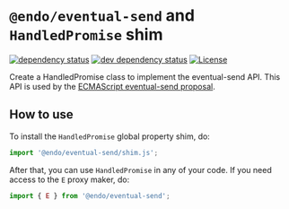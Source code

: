 # `@endo/eventual-send` and `HandledPromise` shim

[![dependency status][deps-svg]][deps-url]
[![dev dependency status][dev-deps-svg]][dev-deps-url]
[![License][license-image]][license-url]

Create a HandledPromise class to implement the eventual-send API.  This API is used by the [ECMAScript eventual-send proposal](https://github.com/tc39/proposal-eventual-send).

## How to use

To install the `HandledPromise` global property shim, do:

```js
import '@endo/eventual-send/shim.js';
```

After that, you can use `HandledPromise` in any of your code.  If you need access to the `E` proxy maker, do:

```js
import { E } from '@endo/eventual-send';
```

[deps-svg]: https://david-dm.org/Agoric/eventual-send.svg
[deps-url]: https://david-dm.org/Agoric/eventual-send
[dev-deps-svg]: https://david-dm.org/Agoric/eventual-send/dev-status.svg
[dev-deps-url]: https://david-dm.org/Agoric/eventual-send?type=dev
[license-image]: https://img.shields.io/badge/License-Apache%202.0-blue.svg
[license-url]: LICENSE
